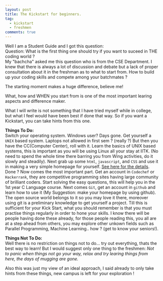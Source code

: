 ```yaml
---
layout: post
title: The Kickstart for beginners.
tag: 
  - kickstart
  - freshmen
comments: true
---
```


Well I am a Student Guide and I got this question:
<br>
Question: What is the first thing one should try if you want to suceed in THE coding world ?
<br>
My "bachcha" asked me this question who is from the CSE Department. I knew that there is always a lot of
discussion and debate but a lack of proper consultation about it in the freshman as to what to start from. How to build up your coding skills
and compete among your batchmates ?
<!--more--> The starting moment makes a huge difference, believe me!
What, how and WHEN you start from is one of the most important learing aspects and difference
maker.<br>

What I will write is not something that I have tried myself while in college, but what I feel 
would have been best if done that way. So if you want a Kickstart, you can take hints from this
one.<br>

**Things To Do:**
<br>
Switch your operating system. Windows user? Days gone. Get yourself a <code>UNIX</code> based system. Laptops 
not allowed in first sem ? (really ?) But then you have the CC(Computer Center), roll with it. Learn the basics of UNIX based systems, this is important as you will be using Linux all your stay at IITK.
(No need to spend the whole time there barring you from Wing activities, do it slowly and steadily).
Next grab up some <code>html</code>, <code>javascript</code>, and <code>CSS</code> and use it in making a very simple homepage for yourself.
[See here for the details](http://www.iitk.ac.in/cc/homepage/).
Done ? Now comes the most important part. Get an account in <code>Codechef</code> or <code>Hackerrank</code>, they are 
competitive programming sites having large community of brilliant coders. Start solving the easy questions, this will help you in the 1st year
C Language course. Next comes <code>Git</code>, get an account in <code>github</code> and learn how to use it (My Suggestion: make your homepage by using github). The 
open source world belongs to it so you may love it there, moreover using git is a preliminary knowledge to get yourself a project.
Till this is sufficient for your Kick Start, what you should remember is that you must 
practise things regularly in order to hone your skills. I know there will be people having done these already, 
for those people reading this, you all are at a step ahead from others, you may explore other unkown fields such as 
Parallel Programming, Machine Learning.. how ? (get to know your seniors!).<br>

**Things Not To Do:**
<br>
Well there is no restriction on things not to do... try out everything, thats the best way to learn!
But I would suggest only one thing to the freshmen: _Not to panic when things not go your way, relax and try learing things
from here, the days of mugging are gone._<br>

Also this was just my view of an ideal approach, I said already to only take hints from these things, new campus is left 
for your exploration !
